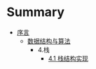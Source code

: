 # Summary

* [序言](README.md)
  * [数据结构与算法](1shu-ju-jie-gou-yu-suan-fa.md)
    * 4.栈
      * [4.1 栈结构实现](1shu-ju-jie-gou-yu-suan-fa/41-zhan-jie-gou-shi-xian.md)

